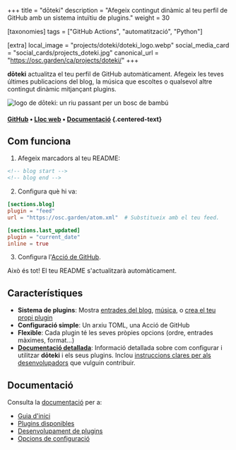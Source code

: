 +++
title = "dōteki"
description = "Afegeix contingut dinàmic al teu perfil de GitHub amb un sistema intuïtiu de plugins."
weight = 30

[taxonomies]
tags = ["GitHub Actions", "automatització", "Python"]

[extra]
local_image = "projects/doteki/doteki_logo.webp"
social_media_card = "social_cards/projects_doteki.jpg"
canonical_url = "https://osc.garden/ca/projects/doteki/"
+++

**dōteki** actualitza el teu perfil de GitHub automàticament. Afegeix les teves últimes publicacions del blog, la música que escoltes o qualsevol altre contingut dinàmic mitjançant plugins.

![logo de dōteki: un riu passant per un bosc de bambú](https://cdn.jsdelivr.net/gh/welpo/doteki@main/website/static/img/logo.png)

#### [GitHub](https://github.com/welpo/doteki) • [Lloc web](https://doteki.org/) • [Documentació](https://doteki.org/docs/) {.centered-text}

## Com funciona

1. Afegeix marcadors al teu README:

```md,name=README.md
<!-- blog start -->
<!-- blog end -->
```

2. Configura què hi va:

```toml,name=doteki.toml
[sections.blog]
plugin = "feed"
url = "https://osc.garden/atom.xml"  # Substitueix amb el teu feed.

[sections.last_updated]
plugin = "current_date"
inline = true
```

3. Configura l'[Acció de GitHub](https://github.com/welpo/doteki-action).

Això és tot! El teu README s'actualitzarà automàticament.

## Característiques

- **Sistema de plugins**: Mostra [entrades del blog](https://doteki.org/docs/plugins/feed), [música](https://doteki.org/docs/plugins/lastfm), o [crea el teu propi plugin](https://doteki.org/docs/developer-guide/plugin-standard)
- **Configuració simple**: Un arxiu TOML, una Acció de GitHub
- **Flexible**: Cada plugin té les seves pròpies opcions (ordre, entrades màximes, format…)
- **[Documentació detallada](https://doteki.org/docs/)**: Informació detallada sobre com configurar i utilitzar **dōteki** i els seus plugins. Inclou [instruccions clares per als desenvolupadors](https://doteki.org/docs/developer-guide/) que vulguin contribuir.

## Documentació

Consulta la [documentació](https://doteki.org/docs/) per a:

- [Guia d'inici](https://doteki.org/docs/)
- [Plugins disponibles](https://doteki.org/docs/category/plugins)
- [Desenvolupament de plugins](https://doteki.org/docs/developer-guide/)
- [Opcions de configuració](https://doteki.org/docs/configuration/)
